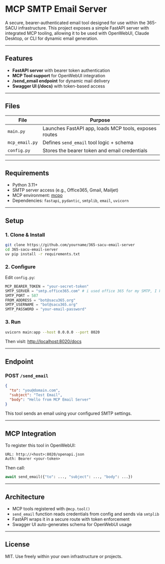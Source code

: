 # MCP SMTP Email Server 

A secure, bearer-authenticated email tool designed for use within the 365-SACU infrastructure. 
This project exposes a simple FastAPI server with integrated MCP tooling, allowing it to be used with OpenWebUI, 
Claude Desktop, or CLI for dynamic email generation.

---

## Features

- **FastAPI server** with bearer token authentication
- **MCP Tool support** for OpenWebUI integration
- **/send_email endpoint** for dynamic mail delivery
- **Swagger UI (/docs)** with token-based access

---

## Files

| File                  | Purpose                                                |
| ---------------------| ------------------------------------------------------ |
| `main.py`            | Launches FastAPI app, loads MCP tools, exposes routes |
| `mcp_email.py`       | Defines `send_email` tool logic + schema               |
| `config.py`          | Stores the bearer token and email credentials         |

---

## Requirements

- Python 3.11+
- SMTP server access (e.g., Office365, Gmail, Mailjet)
- MCP environment: [mcpo](https://github.com/jmorganca/mcpo)
- Dependencies: `fastapi`, `pydantic`, `smtplib`, `email`, `uvicorn`

---

## Setup

### 1. Clone & Install

```bash
git clone https://github.com/yourname/365-sacu-email-server
cd 365-sacu-email-server
uv pip install -r requirements.txt
```

### 2. Configure

Edit `config.py`:

```python
MCP_BEARER_TOKEN = "your-secret-token"
SMTP_SERVER = "smtp.office365.com" # i used office 365 for my SMTP, I know M$ Graph exists but that is besides the point. If it truly is better than SMTP let me know...
SMTP_PORT = 587
FROM_ADDRESS = "bot@sacu365.org"
SMTP_USERNAME = "bot@sacu365.org"
SMTP_PASSWORD = "your-email-password"
```

### 3. Run

```bash
uvicorn main:app --host 0.0.0.0 --port 8020
```

Then visit: [http://localhost:8020/docs](http://localhost:8020/docs)

---

## Endpoint

### POST `/send_email`

```json
{
  "to": "you@domain.com",
  "subject": "Test Email",
  "body": "Hello from MCP Email Server"
}
```

This tool sends an email using your configured SMTP settings.

---

## MCP Integration

To register this tool in OpenWebUI:

```
URL: http://<host>:8020/openapi.json
Auth: Bearer <your-token>
```

Then call:

```python
await send_email({"to": ..., "subject": ..., "body": ...})
```

---

## Architecture

- MCP tools registered with `@mcp.tool()`
- `send_email` function reads credentials from config and sends via `smtplib`
- FastAPI wraps it in a secure route with token enforcement
- Swagger UI auto-generates schema for OpenWebUI usage

---

## License

MIT. Use freely within your own infrastructure or projects.
